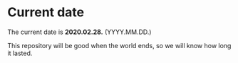 # Current date

The current date is **2020.02.28.** (YYYY.MM.DD.)

This repository will be good when the world ends, so we will know how long it lasted.